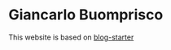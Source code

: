 # Giancarlo Buomprisco

This website is based on [blog-starter](https://github.com/vercel/next.js/tree/canary/examples/blog-starter)